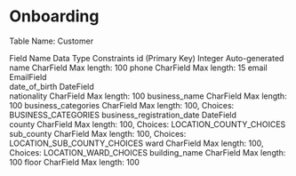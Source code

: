 # Onboarding

Table Name: Customer

Field Name	Data Type	Constraints
id (Primary Key)	Integer	Auto-generated
name	CharField	Max length: 100
phone	CharField	Max length: 15
email	EmailField	
date_of_birth	DateField	
nationality	CharField	Max length: 100
business_name	CharField	Max length: 100
business_categories	CharField	Max length: 100, Choices: BUSINESS_CATEGORIES
business_registration_date	DateField	
county	CharField	Max length: 100, Choices: LOCATION_COUNTY_CHOICES
sub_county	CharField	Max length: 100, Choices: LOCATION_SUB_COUNTY_CHOICES
ward	CharField	Max length: 100, Choices: LOCATION_WARD_CHOICES
building_name	CharField	Max length: 100
floor	CharField	Max length: 100
